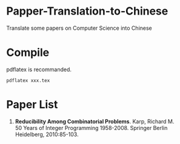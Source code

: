 # Papper-Translation-to-Chinese
Translate some papers on Computer Science into Chinese

# Compile
pdflatex is recommanded.
```
pdflatex xxx.tex
```

# Paper List

1. <b>Reducibility Among Combinatorial Problems</b>. Karp, Richard M. <br/>
50 Years of Integer Programming 1958-2008. Springer Berlin Heidelberg, 2010:85-103.